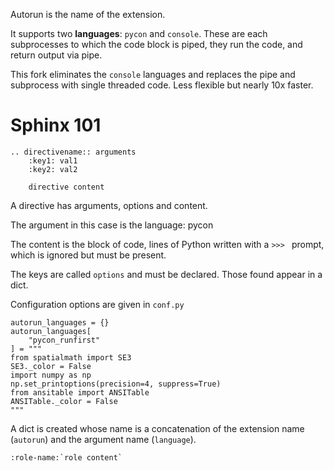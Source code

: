 Autorun is the name of the extension.

It supports two **languages**: `pycon` and `console`.  These are each subprocesses to which
the code block is piped, they run the code, and return output via pipe.

This fork eliminates the `console` languages and replaces the pipe and subprocess
with single threaded code.  Less flexible but nearly 10x faster.

# Sphinx 101


```
.. directivename:: arguments
    :key1: val1
    :key2: val2

    directive content
```

A directive has arguments, options and content.

The argument in this case is the language: pycon

The content is the block of code, lines of Python written with a `>>> ` prompt, which
is ignored but must be present.

The keys are called `options` and must be declared.  Those found appear in a dict.

Configuration options are given in `conf.py`

```
autorun_languages = {}
autorun_languages[
    "pycon_runfirst"
] = """
from spatialmath import SE3
SE3._color = False
import numpy as np
np.set_printoptions(precision=4, suppress=True)
from ansitable import ANSITable
ANSITable._color = False
"""
```

A dict is created whose name is a concatenation of the extension name (`autorun`) and
the argument name (`language`).


```
:role-name:`role content`
```


